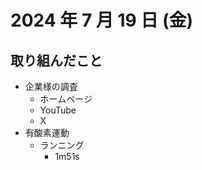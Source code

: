 # 2024 年 7 月 19 日 (金)
## 取り組んだこと
- 企業様の調査
  - ホームページ
  - YouTube
  - X
- 有酸素運動
  - ランニング
    - 1m51s
